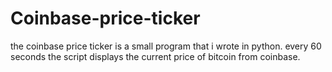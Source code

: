 # Coinbase-price-ticker
the coinbase price ticker is a small program that i wrote in python.
every 60 seconds the script displays the current price of bitcoin from coinbase.
